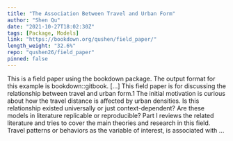```yaml
---
title: "The Association Between Travel and Urban Form"
author: "Shen Qu"
date: "2021-10-27T18:02:30Z"
tags: [Package, Models]
link: "https://bookdown.org/qushen/field_paper/"
length_weight: "32.6%"
repo: "qushen26/field_paper"
pinned: false
---
```


This is a field paper using the bookdown package. The output format for this example is bookdown::gitbook. [...] This field paper is for discussing the relationship between travel and urban form.1
The initial motivation is curious about how the travel distance is affected by urban densities.
Is this relationship existed universally or just context-dependent?
Are these models in literature replicable or reproducible?
Part I reviews the related literature and tries to cover the main theories and research in this field.
Travel patterns or behaviors as the variable of interest, is associated with ...
